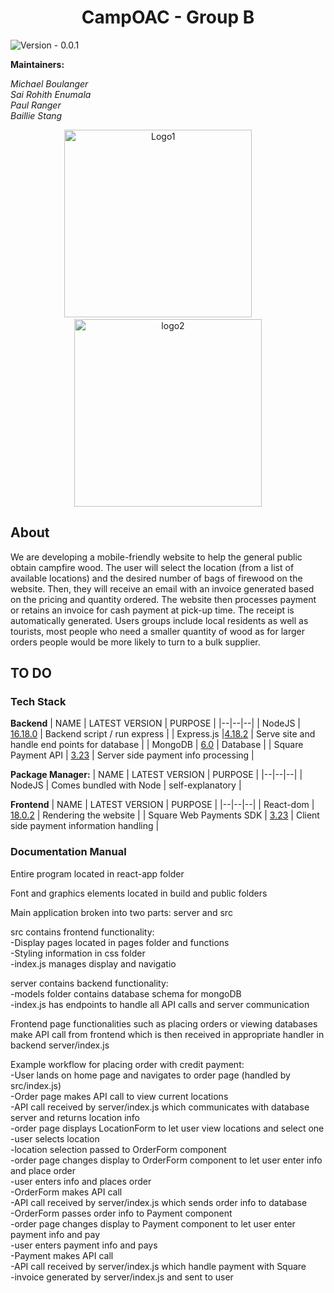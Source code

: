﻿<h1 align="center">
CampOAC - Group B
</h1>

![Version - 0.0.1](https://img.shields.io/badge/version-pending-lightgrey?style=for-the-badge)

**Maintainers:** <br />

_Michael Boulanger
<br />
Sai Rohith Enumala
 <br />
 Paul Ranger
 <br />
 Baillie Stang_

<p align="center">
  <img alt="Logo1" src="https://media.discordapp.net/attachments/931270620547784754/1045467416894902332/Camp-OAC-Logo-Primary.png" width="300" height = "300">
&nbsp; &nbsp; &nbsp; &nbsp;
  <img alt="logo2" src="https://media.discordapp.net/attachments/931270620547784754/1045468871781523456/officialclublogo_rotary.png" width="300" height = "300">
</p>

## About

We are developing a mobile-friendly website to help the general public obtain
campfire wood. The user will select the location (from a list of available locations)
and the desired number of bags of firewood on the website. Then, they will receive an email
with an invoice generated based on the pricing and quantity ordered. The website then processes
payment or retains an invoice for cash payment at pick-up time. The receipt is automatically generated.
Users groups include local residents as well as tourists, most people who need a smaller quantity of wood
as for larger orders people would be more likely to turn to a bulk supplier.

## TO DO

### Tech Stack

**Backend**
| NAME | LATEST VERSION | PURPOSE |
|--|--|--|
| NodeJS | [16.18.0](https://nodejs.org/en/) | Backend script / run express |
| Express.js |[4.18.2](https://www.npmjs.com/package/express) | Serve site and handle end points for database |
| MongoDB | [6.0](https://www.mongodb.com/) | Database |
| Square Payment API | [3.23](https://github.com/square/web-payments-quickstart) | Server side payment info processing |

**Package Manager:**
| NAME | LATEST VERSION | PURPOSE |
|--|--|--|
| NodeJS | Comes bundled with Node | self-explanatory |

**Frontend**
| NAME | LATEST VERSION | PURPOSE |
|--|--|--|
| React-dom | [18.0.2](https://www.npmjs.com/package/react-dom) | Rendering the website |
| Square Web Payments SDK | [3.23](https://github.com/square/web-payments-quickstart) | Client side payment information handling |

### Documentation Manual

Entire program located in react-app folder

Font and graphics elements located in build and public folders

Main application broken into two parts: server and src

src contains frontend functionality:  
  -Display pages located in pages folder and functions  
  -Styling information in css folder  
  -index.js manages display and navigatio
  
server contains backend functionality:  
  -models folder contains database schema for mongoDB  
  -index.js has endpoints to handle all API calls and server communication  

Frontend page functionalities such as placing orders or viewing databases make API call from frontend which is then received in appropriate handler in backend server/index.js

Example workflow for placing order with credit payment:  
  -User lands on home page and navigates to order page (handled by src/index.js)  
  -Order page makes API call to view current locations  
  -API call received by server/index.js which communicates with database server and returns location info  
  -order page displays LocationForm to let user view locations and select one  
  -user selects location  
  -location selection passed to OrderForm component  
  -order page changes display to OrderForm component to let user enter info and place order  
  -user enters info and places order  
  -OrderForm makes API call  
  -API call received by server/index.js which sends order info to database  
  -OrderForm passes order info to Payment component  
  -order page changes display to Payment component to let user enter payment info and pay  
  -user enters payment info and pays  
  -Payment makes API call  
  -API call received by server/index.js which handle payment with Square  
  -invoice generated by server/index.js and sent to user  
